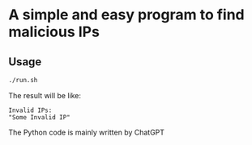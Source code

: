 # A simple and easy program to find malicious IPs

## Usage
```bash
./run.sh
```

The result will be like:

```
Invalid IPs:
"Some Invalid IP"
```

The Python code is mainly written by ChatGPT

